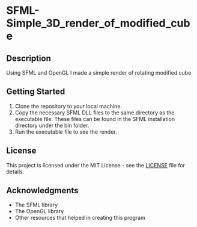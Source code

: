 # SFML-Simple_3D_render_of_modified_cube

## Description

Using SFML and OpenGL I made a simple render of rotating modified cube

## Getting Started
1. Clone the repository to your local machine.
2. Copy the necessary SFML DLL files to the same directory as the executable file. These files can be found in the SFML installation directory under the bin folder.
3. Run the executable file to see the render.

## License
This project is licensed under the MIT License - see the [LICENSE](LICENSE) file for details.

## Acknowledgments
- The SFML library
- The OpenGL library
- Other resources that helped in creating this program

